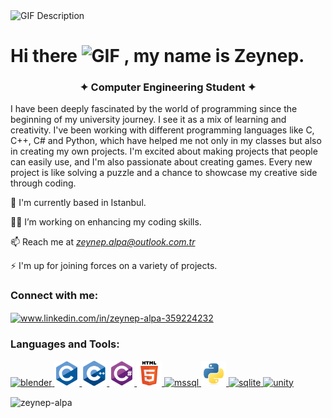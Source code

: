 <div style="display: flex; align-items: center;">
  <img src="![GitHubGIF1](https://github.com/zeynep-alpa/zeynep-alpa/assets/133758181/450d049d-f31d-463e-8300-cc55e9903dc4)
" alt="GIF Description" width="100%">  
</div>
<h1>Hi there <img src="![HelloGif](https://github.com/zeynep-alpa/zeynep-alpa/assets/133758181/c7351c5a-0935-4219-8330-9f0fd770da9d)
" alt="GIF" height="50px"> , my name is Zeynep.</h1>



<h3 align="center">✦ Computer Engineering Student ✦</h3>

I have been deeply fascinated by the world of programming since the beginning of my university journey. I see it as a mix of learning and creativity. I've been working with different programming languages like C, C++, C# and Python, which have helped me not only in my classes but also in creating my own projects. I'm excited about making projects that people can easily use, and I'm also passionate about creating games. Every new project is like solving a puzzle and a chance to showcase my creative side through coding.

📍 I'm currently based in Istanbul. 

👩‍💻 I’m working on enhancing my coding skills.

📫 Reach me at *zeynep.alpa@outlook.com.tr*

⚡ I'm up for joining forces on a variety of projects.


<h3 align="left">Connect with me:</h3>
<p align="left">
<a href="https://linkedin.com/in/zeynep-alpa-359224232" target="blank"><img align="center" src="https://raw.githubusercontent.com/rahuldkjain/github-profile-readme-generator/master/src/images/icons/Social/linked-in-alt.svg" alt="www.linkedin.com/in/zeynep-alpa-359224232" height="30" width="40" /></a>
</p>

<h3 align="left">Languages and Tools:</h3>
<p align="left"> <a href="https://www.blender.org/" target="_blank" rel="noreferrer"> <img src="https://download.blender.org/branding/community/blender_community_badge_white.svg" alt="blender" width="40" height="40"/> </a> <a href="https://www.cprogramming.com/" target="_blank" rel="noreferrer"> <img src="https://raw.githubusercontent.com/devicons/devicon/master/icons/c/c-original.svg" alt="c" width="40" height="40"/> </a> <a href="https://www.w3schools.com/cpp/" target="_blank" rel="noreferrer"> <img src="https://raw.githubusercontent.com/devicons/devicon/master/icons/cplusplus/cplusplus-original.svg" alt="cplusplus" width="40" height="40"/> </a> <a href="https://www.w3schools.com/cs/" target="_blank" rel="noreferrer"> <img src="https://raw.githubusercontent.com/devicons/devicon/master/icons/csharp/csharp-original.svg" alt="csharp" width="40" height="40"/> </a> <a href="https://www.w3.org/html/" target="_blank" rel="noreferrer"> <img src="https://raw.githubusercontent.com/devicons/devicon/master/icons/html5/html5-original-wordmark.svg" alt="html5" width="40" height="40"/> </a> <a href="https://www.microsoft.com/en-us/sql-server" target="_blank" rel="noreferrer"> <img src="https://www.svgrepo.com/show/303229/microsoft-sql-server-logo.svg" alt="mssql" width="40" height="40"/> </a> <a href="https://www.python.org" target="_blank" rel="noreferrer"> <img src="https://raw.githubusercontent.com/devicons/devicon/master/icons/python/python-original.svg" alt="python" width="40" height="40"/> </a> <a href="https://www.sqlite.org/" target="_blank" rel="noreferrer"> <img src="https://www.vectorlogo.zone/logos/sqlite/sqlite-icon.svg" alt="sqlite" width="40" height="40"/> </a> <a href="https://unity.com/" target="_blank" rel="noreferrer"> <img src="https://www.vectorlogo.zone/logos/unity3d/unity3d-icon.svg" alt="unity" width="40" height="40"/> </a> </p>

<p><img align="center" src="https://github-readme-stats.vercel.app/api/top-langs?username=zeynep-alpa&show_icons=true&locale=en&layout=compact" alt="zeynep-alpa" /></p>

